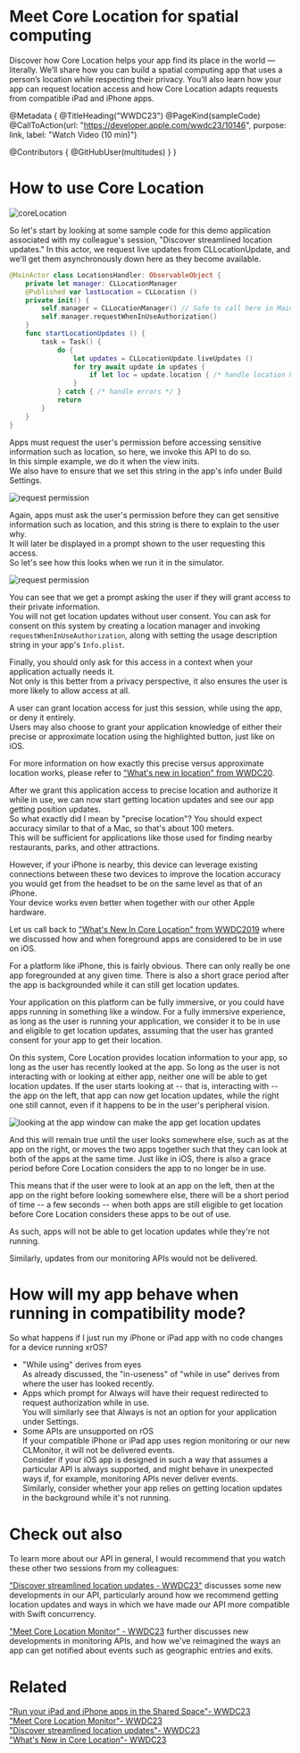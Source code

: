 # Meet Core Location for spatial computing

Discover how Core Location helps your app find its place in the world — literally. We’ll share how you can build a spatial computing app that uses a person’s location while respecting their privacy. You’ll also learn how your app can request location access and how Core Location adapts requests from compatible iPad and iPhone apps.

@Metadata {
   @TitleHeading("WWDC23")
   @PageKind(sampleCode)
   @CallToAction(url: "https://developer.apple.com/wwdc23/10146", purpose: link, label: "Watch Video (10 min)")

   @Contributors {
      @GitHubUser(multitudes)
   }
}



# How to use Core Location

![coreLocation][coreLocation]  

[coreLocation]: coreLocation.jpg

So let's start by looking at some sample code for this demo application associated with my colleague's session, "Discover streamlined location updates." In this actor, we request live updates from CLLocationUpdate, and we'll get them asynchronously down here as they become available.
```swift
@MainActor class LocationsHandler: ObservableObject {
    private let manager: CLLocationManager
    @Published var lastLocation = CLLocation ()
    private init() {
        self.manager = CLLocationManager() // Safe to call here in MainActor
        self.manager.requestWhenInUseAuthorization()
    }
    func startLocationUpdates () {
        task = Task() {
            do {
                let updates = CLLocationUpdate.liveUpdates ()
                for try await update in updates {
                    if let loc = update.location { /* handle location here */ }
                }
            } catch { /* handle errors */ }
            return
        }
    }
}
```

Apps must request the user's permission before accessing sensitive information such as location, so here, we invoke this API to do so.  
In this simple example, we do it when the view inits.  
We also have to ensure that we set this string in the app's info under Build Settings.

![request permission][permission]  

[permission]: permission.jpg

Again, apps must ask the user's permission before they can get sensitive information such as location, and this string is there to explain to the user why.  
It will later be displayed in a prompt shown to the user requesting this access.  
So let's see how this looks when we run it in the simulator.

![request permission][request]  

[request]: request.jpg

You can see that we get a prompt asking the user if they will grant access to their private information.  
You will not get location updates without user consent. You can ask for consent on this system by creating a location manager and invoking `requestWhenInUseAuthorization`, along with setting the usage description string in your app's `Info.plist`.  

Finally, you should only ask for this access in a context when your application actually needs it.  
Not only is this better from a privacy perspective, it also ensures the user is more likely to allow access at all.  

A user can grant location access for just this session, while using the app, or deny it entirely.  
Users may also choose to grant your application knowledge of either their precise or approximate location using the highlighted button, just like on iOS.  

For more information on how exactly this precise versus approximate location works, please refer to ["What's new in location" from WWDC20](https://developer.apple.com/wwdc20/10660).  

After we grant this application access to precise location and authorize it while in use, we can now start getting location updates and see our app getting position updates.  
So what exactly did I mean by "precise location"? You should expect accuracy similar to that of a Mac, so that's about 100 meters.  
This will be sufficient for applications like those used for finding nearby restaurants, parks, and other attractions.  

However, if your iPhone is nearby, this device can leverage existing connections between these two devices to improve the location accuracy you would get from the headset to be on the same level as that of an iPhone.  
Your device works even better when together with our other Apple hardware.

Let us call back to ["What's New In Core Location" from WWDC2019](https://developer.apple.com/wwdc19/705) where we discussed how and when foreground apps are considered to be in use on iOS.

For a platform like iPhone, this is fairly obvious. There can only really be one app foregrounded at any given time. There is also a short grace period after the app is backgrounded while it can still get location updates.  

Your application on this platform can be fully immersive, or you could have apps running in something like a window. For a fully immersive experience, as long as the user is running your application, we consider it to be in use and eligible to get location updates, assuming that the user has granted consent for your app to get their location.

On this system, Core Location provides location information to your app, so long as the user has recently looked at the app. So long as the user is not interacting with or looking at either app, neither one will be able to get location updates. If the user starts looking at -- that is, interacting with -- the app on the left, that app can now get location updates, while the right one still cannot, even if it happens to be in the user's peripheral vision.

![looking at the app window can make the app get location updates][looking]  

[looking]: looking.jpg

And this will remain true until the user looks somewhere else, such as at the app on the right, or moves the two apps together such that they can look at both of the apps at the same time.
Just like in iOS, there is also a grace period before Core Location considers the app to no longer be in use.

This means that if the user were to look at an app on the left, then at the app on the right before looking somewhere else, there will be a short period of time -- a few seconds -- when both apps are still eligible to get location before Core Location considers these apps to be out of use.

As such, apps will not be able to get location updates while they're not running.

Similarly, updates from our monitoring APIs would not be delivered.

# How will my app behave when running in compatibility mode?

So what happens if I just run my iPhone or iPad app with no code changes for a device running xrOS?

- "While using" derives from eyes  
As already discussed, the "in-useness" of "while in use" derives from where the user has looked recently.    
- Apps which prompt for Always will have their request redirected to request authorization while in use.  
You will similarly see that Always is not an option for your application under Settings.
- Some APIs are unsupported on rOS  
If your compatible iPhone or iPad app uses region monitoring or our new CLMonitor, it will not be delivered events.  
Consider if your iOS app is designed in such a way that assumes a particular API is always supported, and might behave in unexpected ways if, for example, monitoring APIs never deliver events.  
Similarly, consider whether your app relies on getting location updates in the background while it's not running.  

# Check out also 

To learn more about our API in general, I would recommend that you watch these other two sessions from my colleagues:

["Discover streamlined location updates - WWDC23"](https://developer.apple.com/videos/play/wwdc2023/10180/) discusses some new developments in our API, particularly around how we recommend getting location updates and ways in which we have made our API more compatible with Swift concurrency.

["Meet Core Location Monitor" - WWDC23](https://developer.apple.com/videos/play/wwdc2023/10147/) further discusses new developments in monitoring APIs, and how we've reimagined the ways an app can get notified about events such as geographic entries and exits.

# Related

["Run your iPad and iPhone apps in the Shared Space"- WWDC23](https://developer.apple.com/wwdc23/10090)  
["Meet Core Location Monitor"- WWDC23](https://developer.apple.com/wwdc23/10147)  
["Discover streamlined location updates"- WWDC23](https://developer.apple.com/videos/play/wwdc2023/10180/)  
["What's New in Core Location"- WWDC23](https://developer.apple.com/wwdc19/705)  
